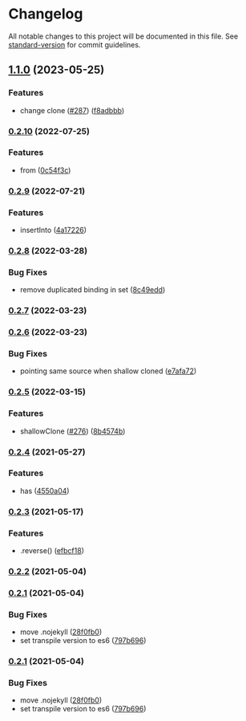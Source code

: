 # Changelog

All notable changes to this project will be documented in this file. See [standard-version](https://github.com/conventional-changelog/standard-version) for commit guidelines.

## [1.1.0](https://github.com/Paosder/vector-map/compare/v1.0.0...v1.1.0) (2023-05-25)


### Features

* change clone ([#287](https://github.com/Paosder/vector-map/issues/287)) ([f8adbbb](https://github.com/Paosder/vector-map/commit/f8adbbb6714424e01a86e31f685548beabac28d1))

### [0.2.10](https://github.com/Paosder/vector-map/compare/v0.2.9...v0.2.10) (2022-07-25)


### Features

* from ([0c54f3c](https://github.com/Paosder/vector-map/commit/0c54f3ce96c370a8c25ee8b6bd80b68b3ee5b954))

### [0.2.9](https://github.com/Paosder/vector-map/compare/v0.2.8...v0.2.9) (2022-07-21)


### Features

* insertInto ([4a17226](https://github.com/Paosder/vector-map/commit/4a172263317f52a9faf2940ecf83dd374b0fc7e0))

### [0.2.8](https://github.com/Paosder/vector-map/compare/v0.2.7...v0.2.8) (2022-03-28)


### Bug Fixes

* remove duplicated binding in set ([8c49edd](https://github.com/Paosder/vector-map/commit/8c49eddc4aec7a37d2921509e44a7eba4d1517e2))

### [0.2.7](https://github.com/Paosder/vector-map/compare/v0.2.6...v0.2.7) (2022-03-23)

### [0.2.6](https://github.com/Paosder/vector-map/compare/v0.2.5...v0.2.6) (2022-03-23)


### Bug Fixes

* pointing same source when shallow cloned ([e7afa72](https://github.com/Paosder/vector-map/commit/e7afa722aabad1ee775c42a93b5d72df3503910d))

### [0.2.5](https://github.com/Paosder/vector-map/compare/v0.2.4...v0.2.5) (2022-03-15)


### Features

* shallowClone ([#276](https://github.com/Paosder/vector-map/issues/276)) ([8b4574b](https://github.com/Paosder/vector-map/commit/8b4574b6c0a0a6e289275ad9f996106855553141))

### [0.2.4](https://github.com/Paosder/vector-map/compare/v0.2.3...v0.2.4) (2021-05-27)


### Features

* has ([4550a04](https://github.com/Paosder/vector-map/commit/4550a0402cf96de76a03ce1535bf90f64d4a22b4))

### [0.2.3](https://github.com/Paosder/vector-map/compare/v0.2.2...v0.2.3) (2021-05-17)


### Features

* .reverse() ([efbcf18](https://github.com/Paosder/vector-map/commit/efbcf180952b4497e52b0aaffd75ef875fa23742))

### [0.2.2](https://github.com/Paosder/vector-map/compare/v0.2.1...v0.2.2) (2021-05-04)

### [0.2.1](https://github.com/Paosder/vector-map/compare/v0.2.0...v0.2.1) (2021-05-04)


### Bug Fixes

* move .nojekyll ([28f0fb0](https://github.com/Paosder/vector-map/commit/28f0fb0d4cb6a6e46c579c55922078288387aec4))
* set transpile version to es6 ([797b696](https://github.com/Paosder/vector-map/commit/797b696acaebe93432bc5bb4eed791f3414a9728))

### [0.2.1](https://github.com/Paosder/vector-map/compare/v0.2.0...v0.2.1) (2021-05-04)


### Bug Fixes

* move .nojekyll ([28f0fb0](https://github.com/Paosder/vector-map/commit/28f0fb0d4cb6a6e46c579c55922078288387aec4))
* set transpile version to es6 ([797b696](https://github.com/Paosder/vector-map/commit/797b696acaebe93432bc5bb4eed791f3414a9728))
